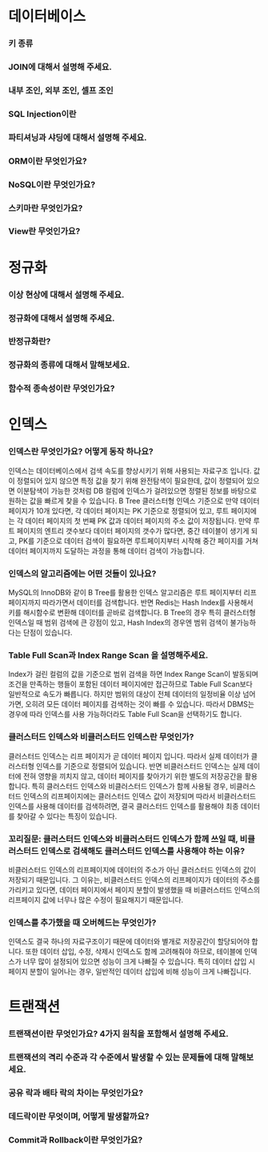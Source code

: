 # 데이터베이스
### 키 종류
### JOIN에 대해서 설명해 주세요.
### 내부 조인, 외부 조인, 셀프 조인
### SQL Injection이란
### 파티셔닝과 샤딩에 대해서 설명해 주세요.
### ORM이란 무엇인가요?
### NoSQL이란 무엇인가요?
### 스키마란 무엇인가요?
### View란 무엇인가요?

# 정규화
### 이상 현상에 대해서 설명해 주세요.
### 정규화에 대해서 설명해 주세요.
### 반정규화란?
### 정규화의 종류에 대해서 말해보세요.
### 함수적 종속성이란 무엇인가요?

# 인덱스
### 인덱스란 무엇인가요? 어떻게 동작 하나요?
인덱스는 데이터베이스에서 검색 속도를 향상시키기 위해 사용되는 자료구조 입니다.
값이 정렬되어 있지 않으면 특정 값을 찾기 위해 완전탐색이 필요한데, 값이 정렬되어 있으면 이분탐색이 가능한 것처럼 
DB 컬럼에 인덱스가 걸려있으면 정렬된 정보를 바탕으로 원하는 값을 빠르게 찾을 수 있습니다.
B Tree 클러스터형 인덱스 기준으로 만약 데이터 페이지가 10개 있다면, 각 데이터 페이지는 PK 기준으로 정렬되어 있고,
루트 페이지에는 각 데이터 페이지의 첫 번째 PK 값과 데이터 페이지의 주소 값이 저장됩니다.
만약 루트 페이지의 엔트리 갯수보다 데이터 페이지의 갯수가 많다면, 중간 테이블이 생기게 되고,
PK를 기준으로 데이터 검색이 필요하면 루트페이지부터 시작해 중간 페이지를 거쳐 데이터 페이지까지 도달하는 과정을 통해 데이터 검색이 가능합니다.

### 인덱스의 알고리즘에는 어떤 것들이 있나요?
MySQL의 InnoDB와 같이 B Tree를 활용한 인덱스 알고리즘은 루트 페이지부터 리프페이지까지 따라가면서 데이터를 검색합니다.
반면 Redis는 Hash Index를 사용해서 키를 해시함수로 변환해 데이터를 곧바로 검색합니다.
B Tree의 경우 특히 클러스터형 인덱스일 때 범위 검색에 큰 강점이 있고, Hash Index의 경우엔 범위 검색이 불가능하다는 단점이 있습니다.

### Table Full Scan과 Index Range Scan 을 설명해주세요.
Index가 걸린 컬럼의 값을 기준으로 범위 검색을 하면 Index Range Scan이 발동되며 조건을 만족하는 행들이 포함된
데이터 페이지에만 접근하므로 Table Full Scan보다 일반적으로 속도가 빠릅니다.
하지만 범위의 대상이 전체 데이터의 일정비율 이상 넘어가면, 오히려 모든 데이터 페이지를 검색하는 것이 빠를 수 있습니다.
따라서 DBMS는 경우에 따라 인덱스를 사용 가능하더라도 Table Full Scan을 선택하기도 합니다.

### 클러스터드 인덱스와 비클러스터드 인덱스란 무엇인가?
클러스터드 인덱스는 리프 페이지가 곧 데이터 페이지 입니다. 따라서 실제 데이터가 클러스터형 인덱스를 기준으로 정렬되어 있습니다.
반면 비클러스터드 인덱스는 실제 데이터에 전혀 영향을 끼치지 않고, 데이터 페이지를 찾아가기 위한 별도의 저장공간을 활용합니다.
특히 클러스터드 인덱스와 비클러스터드 인덱스가 함께 사용될 경우, 비클러스터드 인덱스의 리프페이지에는 클러스터드 인덱스 값이 저장되며
따라서 비클러스터드 인덱스를 사용해 데이터를 검색하려면, 결국 클러스터드 인덱스를 활용해야 최종 데이터를 찾아갈 수 있다는 특징이 있습니다.

### 꼬리질문: 클러스터드 인덱스와 비클러스터드 인덱스가 함께 쓰일 때, 비클러스터드 인덱스로 검색해도 클러스터드 인덱스를 사용해야 하는 이유?
비클러스터드 인덱스의 리프페이지에 데이터의 주소가 아닌 클러스터드 인덱스의 값이 저장되기 때문입니다.
그 이유는, 비클러스터드 인덱스의 리프페이지가 데이터의 주소를 가리키고 있다면, 데이터 페이지에서 페이지 분할이 발생했을 때
비클러스터드 인덱스의 리프페이지 값에 너무나 많은 수정이 필요해지기 때문입니다.

### 인덱스를 추가했을 때 오버헤드는 무엇인가?
인덱스도 결국 하나의 자료구조이기 때문에 데이터와 별개로 저장공간이 할당되어야 합니다.
또한 데이터 삽입, 수정, 삭제시 인덱스도 함께 고려해줘야 하므로, 테이블에 인덱스가 너무 많이 설정되어 있으면 성능이 크게 나빠질 수 있습니다.
특히 데이터 삽입 시 페이지 분할이 일어나는 경우, 일반적인 데이터 삽입에 비해 성능이 크게 나빠집니다.


# 트랜잭션
### 트랜잭션이란 무엇인가요? 4가지 원칙을 포함해서 설명해 주세요.
### 트랜잭션의 격리 수준과 각 수준에서 발생할 수 있는 문제들에 대해 말해보세요.
### 공유 락과 배타 락의 차이는 무엇인가요?
### 데드락이란 무엇이며, 어떻게 발생할까요?
### Commit과 Rollback이란 무엇인가요?
